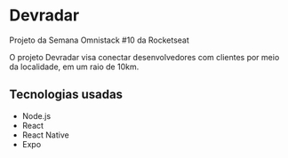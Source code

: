 # Devradar
<p>Projeto da Semana Omnistack #10 da Rocketseat</p>
<p>O projeto Devradar visa conectar desenvolvedores com clientes por meio da localidade, em um raio de 10km.</p>

<h2>Tecnologias usadas</h2>
<ul>
  <li>Node.js</li>
  <li>React</li>
  <li>React Native</li>
  <li>Expo</li>
</ul>

